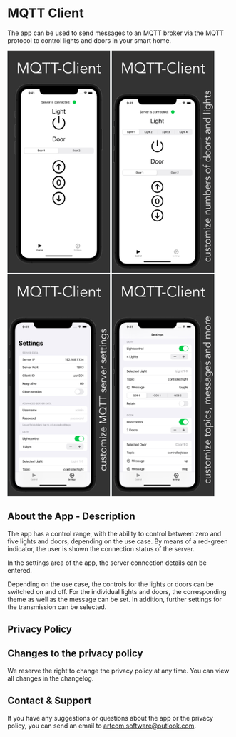 # MQTT Client
The app can be used to send messages to an MQTT broker via the MQTT protocol to control lights and doors in your smart home.
<div>
<img src="/1_6.5.jpeg" alt="Employee data" title="Employee Data title" width="230">
<img src="/2_6.5.jpeg" alt="Employee data" title="Employee Data title" width="230">
<img src="/3_6.5.jpeg" alt="Employee data" title="Employee Data title" width="230">
<img src="/4_6.5.jpeg" alt="Employee data" title="Employee Data title" width="230">
</div>

## About the App - Description
The app has a control range, with the ability to control between zero and five lights and doors, depending on the use case. By means of a red-green indicator, the user is shown the connection status of the server.

In the settings area of the app, the server connection details can be entered.

Depending on the use case, the controls for the lights or doors can be switched on and off. For the individual lights and doors, the corresponding theme as well as the message can be set. In addition, further settings for the transmission can be selected.

## Privacy Policy

## Changes to the privacy policy
We reserve the right to change the privacy policy at any time. You can view all changes in the changelog.

## Contact & Support
If you have any suggestions or questions about the app or the privacy policy, you can send an email to artcom.software@outlook.com.
